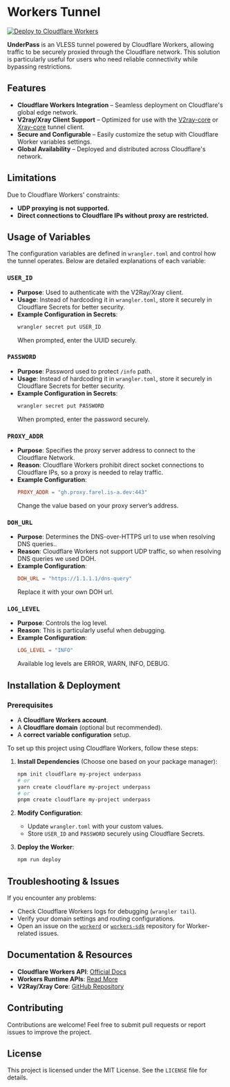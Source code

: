 # Workers Tunnel

[![Deploy to Cloudflare Workers](https://deploy.workers.cloudflare.com/button)](https://deploy.workers.cloudflare.com/?url=https://github.com/FarelRA/underpass/tree/main)

**UnderPass** is an VLESS tunnel powered by Cloudflare Workers, allowing traffic to be securely proxied through the Cloudflare network. This solution is particularly useful for users who need reliable connectivity while bypassing restrictions.

## Features

- **Cloudflare Workers Integration** – Seamless deployment on Cloudflare's global edge network.
- **V2ray/Xray Client Support** – Optimized for use with the [V2ray-core](https://github.com/v2fly/v2ray-core) or [Xray-core](https://github.com/XTLS/Xray-core) tunnel client.
- **Secure and Configurable** – Easily customize the setup with Cloudflare Worker variables settings.
- **Global Availability** – Deployed and distributed across Cloudflare's network.

## Limitations

Due to Cloudflare Workers' constraints:
- **UDP proxying is not supported.**
- **Direct connections to Cloudflare IPs without proxy are restricted.**

## Usage of Variables

The configuration variables are defined in `wrangler.toml` and control how the tunnel operates. Below are detailed explanations of each variable:

### `USER_ID`

- **Purpose**: Used to authenticate with the V2Ray/Xray client.
- **Usage**: Instead of hardcoding it in `wrangler.toml`, store it securely in Cloudflare Secrets for better security.
- **Example Configuration in Secrets**:
  ```sh
  wrangler secret put USER_ID
  ```
  When prompted, enter the UUID securely.

### `PASSWORD`

- **Purpose**: Password used to protect `/info` path.
- **Usage**: Instead of hardcoding it in `wrangler.toml`, store it securely in Cloudflare Secrets for better security.
- **Example Configuration in Secrets**:
  ```sh
  wrangler secret put PASSWORD
  ```
  When prompted, enter the password securely.

### `PROXY_ADDR`

- **Purpose**: Specifies the proxy server address to connect to the Cloudflare Network.
- **Reason**: Cloudflare Workers prohibit direct socket connections to Cloudflare IPs, so a proxy is needed to relay traffic.
- **Example Configuration**:
  ```toml
  PROXY_ADDR = "gh.proxy.farel.is-a.dev:443"
  ```
  Change the value based on your proxy server’s address.

### `DOH_URL`

- **Purpose**: Determines the DNS-over-HTTPS url to use when resolving DNS queries..
- **Reason**: Cloudflare Workers not support UDP traffic, so when resolving DNS queries we used DOH.
- **Example Configuration**:
  ```toml
  DOH_URL = "https://1.1.1.1/dns-query"
  ```
  Replace it with your own DOH url.

### `LOG_LEVEL`

- **Purpose**: Controls the log level.
- **Reason**: This is particularly useful when debugging.
- **Example Configuration**:
  ```toml
  LOG_LEVEL = "INFO"
  ```
  Available log levels are ERROR, WARN, INFO, DEBUG.

## Installation & Deployment

### Prerequisites
- A **Cloudflare Workers account**.
- A **Cloudflare domain** (optional but recommended).
- A **correct variable configuration** setup.

To set up this project using Cloudflare Workers, follow these steps:

1. **Install Dependencies** (Choose one based on your package manager):

   ```sh
   npm init cloudflare my-project underpass
   # or
   yarn create cloudflare my-project underpass
   # or
   pnpm create cloudflare my-project underpass
   ```

2. **Modify Configuration**:

   - Update `wrangler.toml` with your custom values.
   - Store `USER_ID` and `PASSWORD` securely using Cloudflare Secrets.

3. **Deploy the Worker**:

   ```sh
   npm run deploy
   ```

## Troubleshooting & Issues

If you encounter any problems:
- Check Cloudflare Workers logs for debugging (`wrangler tail`).
- Verify your domain settings and routing configurations.
- Open an issue on the [`workerd`](https://github.com/cloudflare/workerd) or [`workers-sdk`](https://github.com/cloudflare/workers-sdk) repository for Worker-related issues.

## Documentation & Resources

- **Cloudflare Workers API**: [Official Docs](https://developers.cloudflare.com/workers/)
- **Workers Runtime APIs**: [Read More](https://developers.cloudflare.com/workers/runtime-apis/)
- **V2Ray/Xray Core**: [GitHub Repository](https://github.com/XTLS/Xray-core)

## Contributing

Contributions are welcome! Feel free to submit pull requests or report issues to improve the project.

## License

This project is licensed under the MIT License. See the `LICENSE` file for details.
